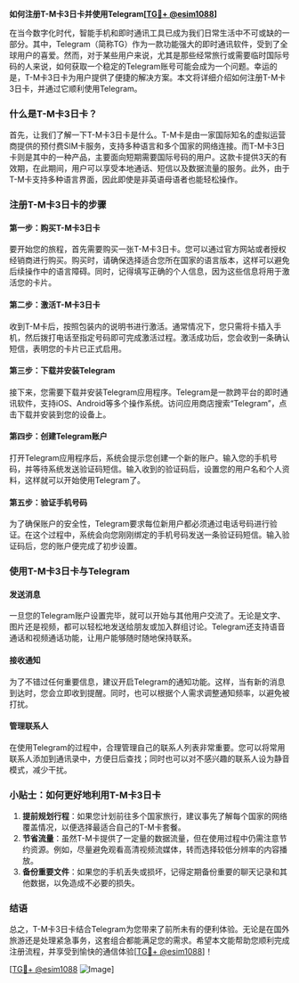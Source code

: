 **如何注册T-M卡3日卡并使用Telegram[[TG💪+ @esim1088](https://t.me/s/esim1088)]**

在当今数字化时代，智能手机和即时通讯工具已成为我们日常生活中不可或缺的一部分。其中，Telegram（简称TG）作为一款功能强大的即时通讯软件，受到了全球用户的喜爱。然而，对于某些用户来说，尤其是那些经常旅行或需要临时国际号码的人来说，如何获取一个稳定的Telegram账号可能会成为一个问题。幸运的是，T-M卡3日卡为用户提供了便捷的解决方案。本文将详细介绍如何注册T-M卡3日卡，并通过它顺利使用Telegram。

### 什么是T-M卡3日卡？

首先，让我们了解一下T-M卡3日卡是什么。T-M卡是由一家国际知名的虚拟运营商提供的预付费SIM卡服务，支持多种语言和多个国家的网络连接。而T-M卡3日卡则是其中的一种产品，主要面向短期需要国际号码的用户。这款卡提供3天的有效期，在此期间，用户可以享受本地通话、短信以及数据流量的服务。此外，由于T-M卡支持多种语言界面，因此即使是非英语母语者也能轻松操作。

### 注册T-M卡3日卡的步骤

#### 第一步：购买T-M卡3日卡
要开始您的旅程，首先需要购买一张T-M卡3日卡。您可以通过官方网站或者授权经销商进行购买。购买时，请确保选择适合您所在国家的语言版本，这样可以避免后续操作中的语言障碍。同时，记得填写正确的个人信息，因为这些信息将用于激活您的卡片。

#### 第二步：激活T-M卡3日卡
收到T-M卡后，按照包装内的说明书进行激活。通常情况下，您只需将卡插入手机，然后拨打电话至指定号码即可完成激活过程。激活成功后，您会收到一条确认短信，表明您的卡片已正式启用。

#### 第三步：下载并安装Telegram
接下来，您需要下载并安装Telegram应用程序。Telegram是一款跨平台的即时通讯软件，支持iOS、Android等多个操作系统。访问应用商店搜索“Telegram”，点击下载并安装到您的设备上。

#### 第四步：创建Telegram账户
打开Telegram应用程序后，系统会提示您创建一个新的账户。输入您的手机号码，并等待系统发送验证码短信。输入收到的验证码后，设置您的用户名和个人资料，这样就可以开始使用Telegram了。

#### 第五步：验证手机号码
为了确保账户的安全性，Telegram要求每位新用户都必须通过电话号码进行验证。在这个过程中，系统会向您刚刚绑定的手机号码发送一条验证码短信。输入验证码后，您的账户便完成了初步设置。

### 使用T-M卡3日卡与Telegram

#### 发送消息
一旦您的Telegram账户设置完毕，就可以开始与其他用户交流了。无论是文字、图片还是视频，都可以轻松地发送给朋友或加入群组讨论。Telegram还支持语音通话和视频通话功能，让用户能够随时随地保持联系。

#### 接收通知
为了不错过任何重要信息，建议开启Telegram的通知功能。这样，当有新的消息到达时，您会立即收到提醒。同时，也可以根据个人需求调整通知频率，以避免被打扰。

#### 管理联系人
在使用Telegram的过程中，合理管理自己的联系人列表非常重要。您可以将常用联系人添加到通讯录中，方便日后查找；同时也可以对不感兴趣的联系人设为静音模式，减少干扰。

### 小贴士：如何更好地利用T-M卡3日卡

1. **提前规划行程**：如果您计划前往多个国家旅行，建议事先了解每个国家的网络覆盖情况，以便选择最适合自己的T-M卡套餐。
2. **节省流量**：虽然T-M卡提供了一定量的数据流量，但在使用过程中仍需注意节约资源。例如，尽量避免观看高清视频流媒体，转而选择较低分辨率的内容播放。
3. **备份重要文件**：如果您的手机丢失或损坏，记得定期备份重要的聊天记录和其他数据，以免造成不必要的损失。

### 结语

总之，T-M卡3日卡结合Telegram为您带来了前所未有的便利体验。无论是在国外旅游还是处理紧急事务，这套组合都能满足您的需求。希望本文能帮助您顺利完成注册流程，并享受到愉快的通信体验[[TG💪+ @esim1088](https://t.me/s/esim1088)]！

[[TG💪+ @esim1088](https://t.me/s/esim1088) ![Image](https://i.postimg.cc/4NQfJmqS/Snipaste-2025-05-13-00-14-12.png)]